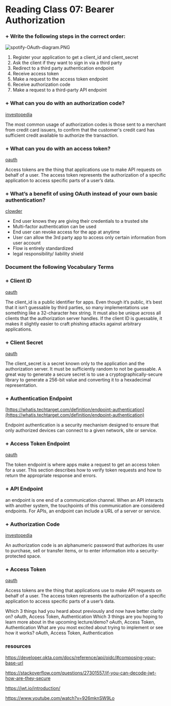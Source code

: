 # Reading Class 07: Bearer Authorization

### + Write the following steps in the correct order:

![spotify-OAuth-diagram.PNG](https://developer.spotify.com/assets/AuthG_ImplicitGrant.png)

1. Register your application to get a client_id and client_secret
1. Ask the client if they want to sign in via a third party
1. Redirect to a third party authentication endpoint
1. Receive access token
1. Make a request to the access token endpoint
1. Receive authorization code
1. Make a request to a third-party API endpoint

### + What can you do with an authorization code?

[investopedia](https://www.investopedia.com/terms/a/authorization-code.asp#:~:text=An%20authorization%20code%20is%20an,into%20a%20security%2Dprotected%20space.)

The most common usage of authorization codes is those sent to a merchant from credit card issuers, to confirm that the customer's credit card has sufficient credit available to authorize the transaction.

### + What can you do with an access token?

[oauth](https://www.oauth.com/oauth2-servers/access-tokens/#:~:text=Access%20tokens%20are%20the%20thing,in%20transit%20and%20in%20storage.)

Access tokens are the thing that applications use to make API requests on behalf of a user. The access token represents the authorization of a specific application to access specific parts of a user’s data.

### + What’s a benefit of using OAuth instead of your own basic authentication?

[clowder](https://www.clowder.com/post/why-your-organization-should-be-using-oauth-2.0#:~:text=Integrating%20OAuth%202.0%20into%20your,not%20interact%20with%20user%20credentials.)

- End user knows they are giving their credentials to a trusted site
- Multi-factor authentication can be used
- End user can revoke access for the app at anytime
- User can allow the 3rd party app to access only certain information from user account
- Flow is entirely standardized
- legal responsibility/ liability shield

### Document the following Vocabulary Terms
### + Client ID

[oauth](https://www.oauth.com/oauth2-servers/client-registration/client-id-secret/)

The client_id is a public identifier for apps. Even though it’s public, it’s best that it isn’t guessable by third parties, so many implementations use something like a 32-character hex string. It must also be unique across all clients that the authorization server handles. If the client ID is guessable, it makes it slightly easier to craft phishing attacks against arbitrary applications.

### + Client Secret

[oauth](https://www.oauth.com/oauth2-servers/client-registration/client-id-secret/)

The client_secret is a secret known only to the application and the authorization server. It must be sufficiently random to not be guessable. A great way to generate a secure secret is to use a cryptographically-secure library to generate a 256-bit value and converting it to a hexadecimal representation. 

### + Authentication Endpoint

[https://whatis.techtarget.com/definition/endpoint-authentication](https://whatis.techtarget.com/definition/endpoint-authentication)

Endpoint authentication is a security mechanism designed to ensure that only authorized devices can connect to a given network, site or service.

### + Access Token Endpoint

[oauth](https://www.oauth.com/oauth2-servers/access-tokens/)

The token endpoint is where apps make a request to get an access token for a user. This section describes how to verify token requests and how to return the appropriate response and errors.

### + API Endpoint

[](https://smartbear.com/learn/performance-monitoring/api-endpoints/#:~:text=Simply%20put%2C%20an%20endpoint%20is,of%20a%20server%20or%20service.)

an endpoint is one end of a communication channel. When an API interacts with another system, the touchpoints of this communication are considered endpoints. For APIs, an endpoint can include a URL of a server or service.

### + Authorization Code

[investopedia](https://www.investopedia.com/terms/a/authorization-code.asp#:~:text=What%20Is%20an%20Authorization%20Code,into%20a%20security%2Dprotected%20space.)

An authorization code is an alphanumeric password that authorizes its user to purchase, sell or transfer items, or to enter information into a security-protected space.

### + Access Token

[oauth](https://www.oauth.com/oauth2-servers/access-tokens/#:~:text=Access%20tokens%20are%20the%20thing,in%20transit%20and%20in%20storage.)

Access tokens are the thing that applications use to make API requests on behalf of a user. The access token represents the authorization of a specific application to access specific parts of a user’s data.

Which 3 things had you heard about previously and now have better clarity on?
oAuth, Access Token, Authentication
Which 3 things are you hoping to learn more about in the upcoming lecture/demo?
oAuth, Access Token, Authentication
What are you most excited about trying to implement or see how it works?
oAuth, Access Token, Authentication

### resources
https://developer.okta.com/docs/reference/api/oidc/#composing-your-base-url

https://stackoverflow.com/questions/27301557/if-you-can-decode-jwt-how-are-they-secure

https://jwt.io/introduction/

https://www.youtube.com/watch?v=926mknSW9Lo
